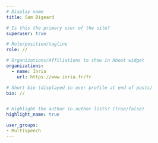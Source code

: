 ```yaml
---
# Display name
title: Sam Bigeard

# Is this the primary user of the site?
superuser: true

# Role/position/tagline
role: //

# Organizations/Affiliations to show in About widget
organizations:
  - name: Inria
    url: https://www.inria.fr/fr

# Short bio (displayed in user profile at end of posts)
bio: //


# Highlight the author in author lists? (true/false)
highlight_name: true

user_groups:
- Multispeech
---
```


